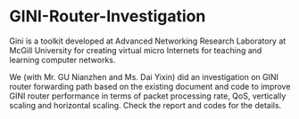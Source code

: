 # GINI-Router-Investigation

Gini is a toolkit developed at Advanced Networking Research Laboratory at McGill University for creating virtual micro Internets for teaching and learning computer networks. 

We (with Mr. GU Nianzhen and Ms. Dai Yixin) did an investigation on GINI router forwarding path based on the existing document and code to improve GINI router performance in terms of packet processing rate, QoS, vertically scaling and horizontal scaling. Check the report and codes for the details.
